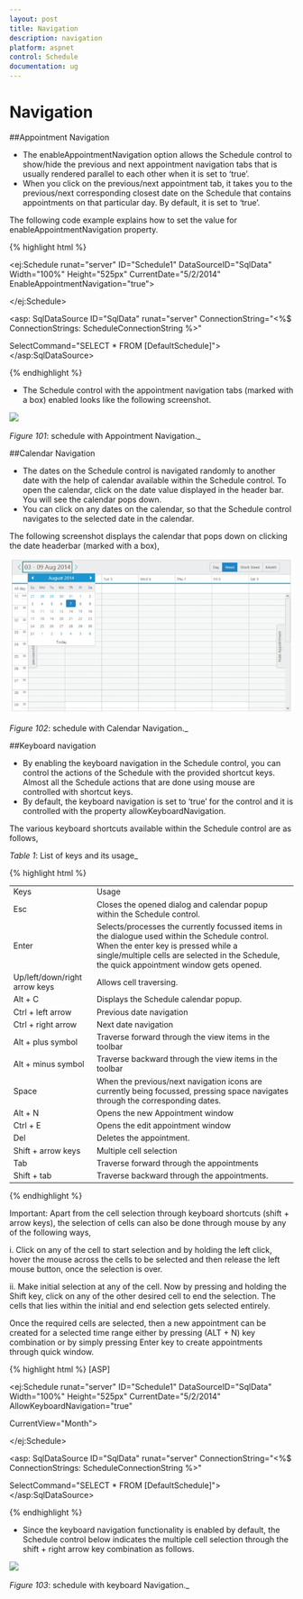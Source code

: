 ```yaml
---
layout: post
title: Navigation
description: navigation
platform: aspnet
control: Schedule
documentation: ug
---
```


# Navigation

##Appointment Navigation

* The enableAppointmentNavigation option allows the Schedule control to show/hide the previous and next appointment navigation tabs that is usually rendered parallel to each other when it is set to ‘true’. 
* When you click on the previous/next appointment tab, it takes you to the previous/next corresponding closest date on the Schedule that contains appointments on that particular day. By default, it is set to ‘true’.

The following code example explains how to set the value for enableAppointmentNavigation property.


{% highlight html %}


<ej:Schedule runat="server" ID="Schedule1" DataSourceID="SqlData" Width="100%" Height="525px" CurrentDate="5/2/2014" EnableAppointmentNavigation="true">



<AppointmentSettings Id="Id" Subject="Subject" AllDay="AllDay" StartTime="StartTime" EndTime="EndTime" Recurrence="Recurrence" RecurrenceRule="RecurrenceRule" Description="Description"/>

</ej:Schedule>



<asp: SqlDataSource ID="SqlData" runat="server" ConnectionString="<%$ ConnectionStrings: ScheduleConnectionString %>"

SelectCommand="SELECT * FROM [DefaultSchedule]"></asp:SqlDataSource>

{% endhighlight %}

* The Schedule control with the appointment navigation tabs (marked with a box) enabled looks like the following screenshot.

![](Navigation_images/Navigation_img1.png)


_Figure_ _101_:  schedule with Appointment Navigation._

##Calendar Navigation

* The dates on the Schedule control is navigated randomly to another date with the help of calendar available within the Schedule control. To open the calendar, click on the date value displayed in the header bar. You will see the calendar pops down.
* You can click on any dates on the calendar, so that the Schedule control navigates to the selected date in the calendar.

The following screenshot displays the calendar that pops down on clicking the date headerbar (marked with a box),



![](Navigation_images/Navigation_img2.png)


 _Figure_ _102_:  schedule with Calendar Navigation._



##Keyboard navigation

* By enabling the keyboard navigation in the Schedule control, you can control the actions of the Schedule with the provided shortcut keys. Almost all the Schedule actions that are done using mouse are controlled with shortcut keys. 
* By default, the keyboard navigation is set to ‘true’ for the control and it is controlled with the property allowKeyboardNavigation.

The various keyboard shortcuts available within the Schedule control are as follows, 



_Table_ _1_: List of keys and its usage_

{% highlight html %}
<table>
<tr>
<td>
Keys</td><td>
Usage</td></tr>
<tr>
<td>
Esc</td><td>
Closes the opened dialog and calendar popup within the Schedule control.</td></tr>
<tr>
<td>
Enter</td><td>
Selects/processes the currently focussed items in the dialogue used within the Schedule control. When the enter key is pressed while a single/multiple cells are selected in the Schedule, the quick appointment window gets opened.</td></tr>
<tr>
<td>
Up/left/down/right arrow keys</td><td>
Allows cell traversing.</td></tr>
<tr>
<td>
Alt + C</td><td>
Displays the Schedule calendar popup.</td></tr>
<tr>
<td>
Ctrl + left arrow</td><td>
Previous date navigation</td></tr>
<tr>
<td>
Ctrl + right arrow</td><td>
Next date navigation</td></tr>
<tr>
<td>
Alt + plus symbol</td><td>
Traverse forward through the view items in the toolbar</td></tr>
<tr>
<td>
Alt + minus symbol</td><td>
Traverse backward through the view items in the toolbar</td></tr>
<tr>
<td>
Space</td><td>
When the previous/next navigation icons are currently being focussed, pressing space navigates through the corresponding dates.</td></tr>
<tr>
<td>
Alt + N</td><td>
Opens the new Appointment window</td></tr>
<tr>
<td>
Ctrl + E</td><td>
Opens the edit appointment window</td></tr>
<tr>
<td>
Del</td><td>
Deletes the appointment.</td></tr>
<tr>
<td>
Shift + arrow keys</td><td>
Multiple cell selection</td></tr>
<tr>
<td>
Tab</td><td>
Traverse forward through the appointments</td></tr>
<tr>
<td>
Shift + tab</td><td>
Traverse backward through the appointments.</td></tr>
</table>
{% endhighlight %}





Important: Apart from the cell selection through keyboard shortcuts (shift + arrow keys), the selection of cells can also be done through mouse by any of the following ways,

i. Click on any of the cell to start selection and by holding the left click, hover the mouse across the cells to be selected and then release the left mouse button, once the selection is over.

ii. Make initial selection at any of the cell. Now by pressing and holding the Shift key, click on any of the other desired cell to end the selection. The cells that lies within the initial and end selection gets selected entirely.

Once the required cells are selected, then a new appointment can be created for a selected time range either by pressing (ALT + N) key combination or by simply pressing Enter key to create appointments through quick window.


{% highlight html %}
[ASP]



<ej:Schedule runat="server" ID="Schedule1" DataSourceID="SqlData" Width="100%" Height="525px" CurrentDate="5/2/2014" AllowKeyboardNavigation="true"

CurrentView="Month">



<AppointmentSettings Id="Id" Subject="Subject" AllDay="AllDay" StartTime="StartTime" EndTime="EndTime" Recurrence="Recurrence" RecurrenceRule="RecurrenceRule" Description="Description"/>

</ej:Schedule>



<asp: SqlDataSource ID="SqlData" runat="server" ConnectionString="<%$ ConnectionStrings: ScheduleConnectionString %>"

SelectCommand="SELECT * FROM [DefaultSchedule]"></asp:SqlDataSource>

{% endhighlight %}

* Since the keyboard navigation functionality is enabled by default, the Schedule control below indicates the multiple cell selection through the shift + right arrow key combination as follows.



![](Navigation_images/Navigation_img3.png)


   _Figure_ _103_:  schedule with keyboard Navigation._

